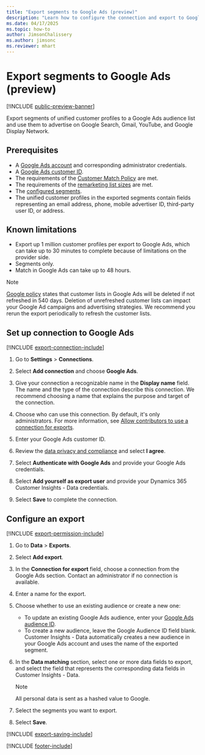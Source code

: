 ```yaml
---
title: "Export segments to Google Ads (preview)"
description: "Learn how to configure the connection and export to Google Ads."
ms.date: 04/17/2025
ms.topic: how-to
author: JimsonChalissery
ms.author: jimsonc
ms.reviewer: mhart
---
```


# Export segments to Google Ads (preview)

[!INCLUDE [public-preview-banner](includes/public-preview-banner.md)]

Export segments of unified customer profiles to a Google Ads audience list and use them to advertise on Google Search, Gmail, YouTube, and Google Display Network.

## Prerequisites

- A [Google Ads account](https://ads.google.com/) and corresponding administrator credentials.
- A [Google Ads customer ID](https://support.google.com/google-ads/answer/1704344).
- The requirements of the [Customer Match Policy](https://support.google.com/adspolicy/answer/6299717) are met.
- The requirements of the [remarketing list sizes](https://support.google.com/google-ads/answer/7558048) are met.
- The [configured segments](segments.md).
- The unified customer profiles in the exported segments contain fields representing an email address, phone, mobile advertiser ID, third-party user ID, or address.

## Known limitations

- Export up 1 million customer profiles per export to Google Ads, which can take up to 30 minutes to complete because of limitations on the provider side.
- Segments only.
- Match in Google Ads can take up to 48 hours.

> [!NOTE]
> [Google policy](https://ads-developers.googleblog.com/2025/02/update-to-customer-match-membership.html) states that customer lists in Google Ads will be deleted if not refreshed in 540 days. Deletion of unrefreshed customer lists can impact your Google Ad campaigns and advertising strategies. We recommend you rerun the export periodically to refresh the customer lists.

## Set up connection to Google Ads

[!INCLUDE [export-connection-include](includes/export-connection-admn.md)]

1. Go to **Settings** > **Connections**.

1. Select **Add connection** and choose **Google Ads**.

1. Give your connection a recognizable name in the **Display name** field. The name and the type of the connection describe this connection. We recommend choosing a name that explains the purpose and target of the connection.

1. Choose who can use this connection. By default, it's only administrators. For more information, see [Allow contributors to use a connection for exports](connections.md#allow-contributors-to-use-a-connection-for-exports).

1. Enter your Google Ads customer ID.

1. Review the [data privacy and compliance](connections.md#data-privacy-and-compliance) and select **I agree**.

1. Select **Authenticate with Google Ads** and provide your Google Ads credentials.

1. Select **Add yourself as export user** and provide your Dynamics 365 Customer Insights - Data credentials.

1. Select **Save** to complete the connection.

## Configure an export

[!INCLUDE [export-permission-include](includes/export-permission.md)]

1. Go to **Data** > **Exports**.

1. Select **Add export**.

1. In the **Connection for export** field, choose a connection from the Google Ads section. Contact an administrator if no connection is available.

1. Enter a name for the export.

1. Choose whether to use an existing audience or create a new one:
   - To update an existing Google Ads audience, enter your [Google Ads audience ID](https://support.google.com/google-ads/answer/7558048?hl=en#:~:text=Audience%20lists%20is%20a%20section,Display%20Network%20through%20remarketing%20campaigns).
   - To create a new audience, leave the Google Audience ID field blank. Customer Insights - Data automatically creates a new audience in your Google Ads account and uses the name of the exported segment.

1. In the **Data matching** section, select one or more data fields to export, and select the field that represents the corresponding data fields in Customer Insights - Data.

   > [!NOTE]
   > All personal data is sent as a hashed value to Google.

1. Select the segments you want to export.

1. Select **Save**.

[!INCLUDE [export-saving-include](includes/export-saving.md)]

[!INCLUDE [footer-include](includes/footer-banner.md)]
